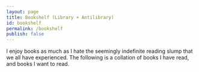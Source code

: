```yaml
---
layout: page
title: Bookshelf (Library + Antilibrary)
id: bookshelf
permalink: /bookshelf
publish: false
---
```


I enjoy books as much as I hate the seemingly indefinite reading slump that we all have experienced. The following is a collation of books I have read, and books I want to read. 

